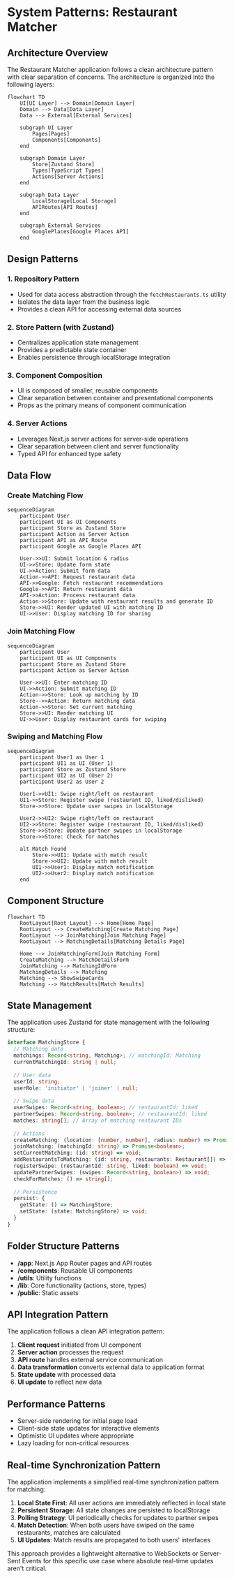 # System Patterns: Restaurant Matcher

## Architecture Overview

The Restaurant Matcher application follows a clean architecture pattern with clear separation of concerns. The architecture is organized into the following layers:

```mermaid
flowchart TD
    UI[UI Layer] --> Domain[Domain Layer]
    Domain --> Data[Data Layer]
    Data --> External[External Services]
    
    subgraph UI Layer
        Pages[Pages]
        Components[Components]
    end
    
    subgraph Domain Layer
        Store[Zustand Store]
        Types[TypeScript Types]
        Actions[Server Actions]
    end
    
    subgraph Data Layer
        LocalStorage[Local Storage]
        APIRoutes[API Routes]
    end
    
    subgraph External Services
        GooglePlaces[Google Places API]
    end
```

## Design Patterns

### 1. Repository Pattern
- Used for data access abstraction through the `fetchRestaurants.ts` utility
- Isolates the data layer from the business logic
- Provides a clean API for accessing external data sources

### 2. Store Pattern (with Zustand)
- Centralizes application state management
- Provides a predictable state container
- Enables persistence through localStorage integration

### 3. Component Composition
- UI is composed of smaller, reusable components
- Clear separation between container and presentational components
- Props as the primary means of component communication

### 4. Server Actions
- Leverages Next.js server actions for server-side operations
- Clear separation between client and server functionality
- Typed API for enhanced type safety

## Data Flow

### Create Matching Flow
```mermaid
sequenceDiagram
    participant User
    participant UI as UI Components
    participant Store as Zustand Store
    participant Action as Server Action
    participant API as API Route
    participant Google as Google Places API
    
    User->>UI: Submit location & radius
    UI->>Store: Update form state
    UI->>Action: Submit form data
    Action->>API: Request restaurant data
    API->>Google: Fetch restaurant recommendations
    Google->>API: Return restaurant data
    API->>Action: Process restaurant data
    Action->>Store: Update with restaurant results and generate ID
    Store->>UI: Render updated UI with matching ID
    UI->>User: Display matching ID for sharing
```

### Join Matching Flow
```mermaid
sequenceDiagram
    participant User
    participant UI as UI Components
    participant Store as Zustand Store
    participant Action as Server Action
    
    User->>UI: Enter matching ID
    UI->>Action: Submit matching ID
    Action->>Store: Look up matching by ID
    Store-->>Action: Return matching data
    Action->>Store: Set current matching
    Store->>UI: Render matching UI
    UI->>User: Display restaurant cards for swiping
```

### Swiping and Matching Flow
```mermaid
sequenceDiagram
    participant User1 as User 1
    participant UI1 as UI (User 1)
    participant Store as Zustand Store
    participant UI2 as UI (User 2)
    participant User2 as User 2
    
    User1->>UI1: Swipe right/left on restaurant
    UI1->>Store: Register swipe (restaurant ID, liked/disliked)
    Store->>Store: Update user swipes in localStorage
    
    User2->>UI2: Swipe right/left on restaurant
    UI2->>Store: Register swipe (restaurant ID, liked/disliked)
    Store->>Store: Update partner swipes in localStorage
    Store->>Store: Check for matches
    
    alt Match Found
        Store->>UI1: Update with match result
        Store->>UI2: Update with match result
        UI1->>User1: Display match notification
        UI2->>User2: Display match notification
    end
```

## Component Structure

```mermaid
flowchart TD
    RootLayout[Root Layout] --> Home[Home Page]
    RootLayout --> CreateMatching[Create Matching Page]
    RootLayout --> JoinMatching[Join Matching Page]
    RootLayout --> MatchingDetails[Matching Details Page]
    
    Home --> JoinMatchingForm[Join Matching Form]
    CreateMatching --> MatchDetailsForm
    JoinMatching --> MatchingIdForm
    MatchingDetails --> Matching
    Matching --> ShowSwipeCards
    Matching --> MatchResults[Match Results]
```

## State Management

The application uses Zustand for state management with the following structure:

```typescript
interface MatchingStore {
  // Matching data
  matchings: Record<string, Matching>; // matchingId: Matching
  currentMatchingId: string | null;
  
  // User data
  userId: string;
  userRole: 'initiator' | 'joiner' | null;
  
  // Swipe data
  userSwipes: Record<string, boolean>; // restaurantId: liked
  partnerSwipes: Record<string, boolean>; // restaurantId: liked
  matches: string[]; // Array of matching restaurant IDs
  
  // Actions
  createMatching: (location: [number, number], radius: number) => Promise<string>;
  joinMatching: (matchingId: string) => Promise<boolean>;
  setCurrentMatching: (id: string) => void;
  addRestaurantsToMatching: (id: string, restaurants: Restaurant[]) => void;
  registerSwipe: (restaurantId: string, liked: boolean) => void;
  updatePartnerSwipes: (swipes: Record<string, boolean>) => void;
  checkForMatches: () => string[];
  
  // Persistence
  persist: {
    getState: () => MatchingStore;
    setState: (state: MatchingStore) => void;
  }
}
```

## Folder Structure Patterns

- **/app**: Next.js App Router pages and API routes
- **/components**: Reusable UI components
- **/utils**: Utility functions
- **/lib**: Core functionality (actions, store, types)
- **/public**: Static assets

## API Integration Pattern

The application follows a clean API integration pattern:

1. **Client request** initiated from UI component
2. **Server action** processes the request
3. **API route** handles external service communication
4. **Data transformation** converts external data to application format
5. **State update** with processed data
6. **UI update** to reflect new data

## Performance Patterns

- Server-side rendering for initial page load
- Client-side state updates for interactive elements
- Optimistic UI updates where appropriate
- Lazy loading for non-critical resources

## Real-time Synchronization Pattern

The application implements a simplified real-time synchronization pattern for matching:

1. **Local State First**: All user actions are immediately reflected in local state
2. **Persistent Storage**: All state changes are persisted to localStorage
3. **Polling Strategy**: UI periodically checks for updates to partner swipes
4. **Match Detection**: When both users have swiped on the same restaurants, matches are calculated
5. **UI Updates**: Match results are propagated to both users' interfaces

This approach provides a lightweight alternative to WebSockets or Server-Sent Events for this specific use case where absolute real-time updates aren't critical.
